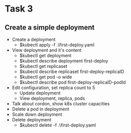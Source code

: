 # Task 3

## Create a simple deployment

* Create a deployment
  * $kubectl apply -f .\first-deploy.yaml
* View deployment and it's content
  * $kubectl get deployment
  * $kubectl describe deployment first-deploy
  * $kubectl get replicaset
  * $kubectl describe replicaset first-deploy-replicaID
  * $kubectl get pod -o wide
  * $kubectl describe pod first-deploy-replicaID-podId
* Edit configuration, set replica count to 5
  * Update deployment
  * View deployment, replica, pods
* Talk about cordon, show k8s cluster capacities
* Delete a pod in deployment
* Scale down deployment
* Delete deployment
  * $kubectl delete -f .\first-deploy.yaml



